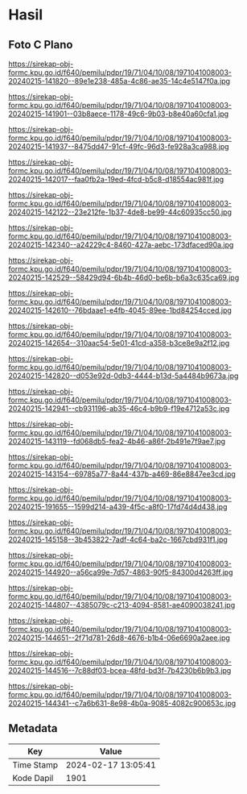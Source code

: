 # Hasil

## Foto C Plano

https://sirekap-obj-formc.kpu.go.id/f640/pemilu/pdpr/19/71/04/10/08/1971041008003-20240215-141820--89e1e238-485a-4c86-ae35-14c4e5147f0a.jpg

https://sirekap-obj-formc.kpu.go.id/f640/pemilu/pdpr/19/71/04/10/08/1971041008003-20240215-141901--03b8aece-1178-49c6-9b03-b8e40a60cfa1.jpg

https://sirekap-obj-formc.kpu.go.id/f640/pemilu/pdpr/19/71/04/10/08/1971041008003-20240215-141937--8475dd47-91cf-49fc-96d3-fe928a3ca988.jpg

https://sirekap-obj-formc.kpu.go.id/f640/pemilu/pdpr/19/71/04/10/08/1971041008003-20240215-142017--faa0fb2a-19ed-4fcd-b5c8-d18554ac981f.jpg

https://sirekap-obj-formc.kpu.go.id/f640/pemilu/pdpr/19/71/04/10/08/1971041008003-20240215-142122--23e212fe-1b37-4de8-be99-44c60935cc50.jpg

https://sirekap-obj-formc.kpu.go.id/f640/pemilu/pdpr/19/71/04/10/08/1971041008003-20240215-142340--a24229c4-8460-427a-aebc-173dfaced90a.jpg

https://sirekap-obj-formc.kpu.go.id/f640/pemilu/pdpr/19/71/04/10/08/1971041008003-20240215-142529--58429d94-6b4b-46d0-be6b-b6a3c635ca69.jpg

https://sirekap-obj-formc.kpu.go.id/f640/pemilu/pdpr/19/71/04/10/08/1971041008003-20240215-142610--76bdaae1-e4fb-4045-89ee-1bd84254cced.jpg

https://sirekap-obj-formc.kpu.go.id/f640/pemilu/pdpr/19/71/04/10/08/1971041008003-20240215-142654--310aac54-5e01-41cd-a358-b3ce8e9a2f12.jpg

https://sirekap-obj-formc.kpu.go.id/f640/pemilu/pdpr/19/71/04/10/08/1971041008003-20240215-142820--d053e92d-0db3-4444-b13d-5a4484b9673a.jpg

https://sirekap-obj-formc.kpu.go.id/f640/pemilu/pdpr/19/71/04/10/08/1971041008003-20240215-142941--cb931196-ab35-46c4-b9b9-f19e4712a53c.jpg

https://sirekap-obj-formc.kpu.go.id/f640/pemilu/pdpr/19/71/04/10/08/1971041008003-20240215-143119--fd068db5-fea2-4b46-a86f-2b491e7f9ae7.jpg

https://sirekap-obj-formc.kpu.go.id/f640/pemilu/pdpr/19/71/04/10/08/1971041008003-20240215-143154--69785a77-8a44-437b-a469-86e8847ee3cd.jpg

https://sirekap-obj-formc.kpu.go.id/f640/pemilu/pdpr/19/71/04/10/08/1971041008003-20240215-191655--1599d214-a439-4f5c-a8f0-17fd74d4d438.jpg

https://sirekap-obj-formc.kpu.go.id/f640/pemilu/pdpr/19/71/04/10/08/1971041008003-20240215-145158--3b453822-7adf-4c64-ba2c-1667cbd931f1.jpg

https://sirekap-obj-formc.kpu.go.id/f640/pemilu/pdpr/19/71/04/10/08/1971041008003-20240215-144920--a56ca99e-7d57-4863-90f5-84300d4263ff.jpg

https://sirekap-obj-formc.kpu.go.id/f640/pemilu/pdpr/19/71/04/10/08/1971041008003-20240215-144807--4385079c-c213-4094-8581-ae4090038241.jpg

https://sirekap-obj-formc.kpu.go.id/f640/pemilu/pdpr/19/71/04/10/08/1971041008003-20240215-144651--2f71d781-26d8-4676-b1b4-06e6690a2aee.jpg

https://sirekap-obj-formc.kpu.go.id/f640/pemilu/pdpr/19/71/04/10/08/1971041008003-20240215-144516--7c88df03-bcea-48fd-bd3f-7b4230b6b9b3.jpg

https://sirekap-obj-formc.kpu.go.id/f640/pemilu/pdpr/19/71/04/10/08/1971041008003-20240215-144341--c7a6b631-8e98-4b0a-9085-4082c900653c.jpg


## Metadata

| Key        | Value               |
| ---------- | ------------------- |
| Time Stamp | 2024-02-17 13:05:41 |
| Kode Dapil | 1901                |



